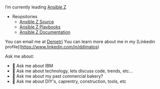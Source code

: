 
I’m currently leading [Ansible Z](https://ibm.github.io/z_ansible_collections_doc/index.html)
 - Reopsitories
   - [Ansible Z Source](https://github.com/ansible-collections/ibm_zos_core)
   - [Ansible Z Playbooks](https://github.com/IBM/z_ansible_collections_samples)
   - [Ansible Z Documentation](https://github.com/IBM/z_ansible_collections_doc)

You can email me at [Demetri](mailto:dimatos@gmail.com?subject=[GitHub]%20Hey%20there%20!!!)
Yuu can learn more about me in my [Linkedin profile[(https://www.linkedin.com/in/ddimatos)

Ask me about:
  - 💬 Ask me about IBM
  - 💬 Ask me about technology, lets discuss code, trends, etc...
  - 💬 Ask me about my past commercial bakery?
  - 💬 Ask me about DIY's, caprentry, construction, tools, etc
